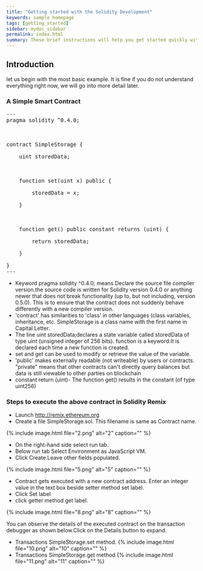 ```yaml
---
title: "Getting started with the Solidity Development"
keywords: sample homepage
tags: [getting_started]
sidebar: mydoc_sidebar
permalink: index.html
summary: These brief instructions will help you get started quickly with the solidity development.
---
```



## Introduction

let us begin with the most basic example. It is fine if you do not understand everything right now, we will go into more detail later.

### A Simple Smart Contract

<pre>
---
pragma solidity ^0.4.0;



contract SimpleStorage {

    uint storedData;



    function set(uint x) public {

        storedData = x;

    }



    function get() public constant returns (uint) {

        return storedData;

    }

}
---
</pre>

* Keyword pragma solidity ^0.4.0; means Declare the source file compiler version.the source code is written for Solidity version 0.4.0 or anything newer that does not break functionality (up to, but not including, version 0.5.0). This is to ensure that the contract does not suddenly behave differently with a new compiler version.
* 'contract' has similarities to 'class' in other languages (class variables, inheritance, etc. SimpleStorage is a class name with the first name in Capital Letter.
* The line uint storedData;declares a state variable called storedData of type uint (unsigned integer of 256 bits).
function is a keyword.It is declared each time a new function is created.
* set and get can be used to modify or retrieve the value of the variable.
* 'public' makes externally readable (not writeable) by users or contracts. "private" means that other contracts can't directly query balances but data is still viewable to other parties on blockchain
* constant return (uint)-  The function get() results in the constant  (of type uint256) 



### Steps to execute the above contract in Solidity Remix


* Launch http://remix.ethereum.org
* Create a file SimpleStorage.sol. This filename is same as Contract name.

{% include image.html file="2.png"  alt="2" caption="" %}

* On the right-hand side select run tab.
* Below run tab Select Environment as JavaScript VM.
* Click Create.Leave other fields populated.

{% include image.html file="5.png"  alt="5" caption="" %}

* Contract gets executed with a new contract address. Enter an integer value in the text box beside setter method set label.
* Click Set label
* click getter method get label.

{% include image.html file="8.png"  alt="8" caption="" %}


  You can observe the details of the executed contract on the transaction debugger as shown below.Click on the Details button to expand.
* Transactions SimpleStorage.set method. 
{% include image.html file="10.png"  alt="10" caption="" %}
* Transactions SimpleStorage.get method
{% include image.html file="11.png"  alt="11" caption="" %}
